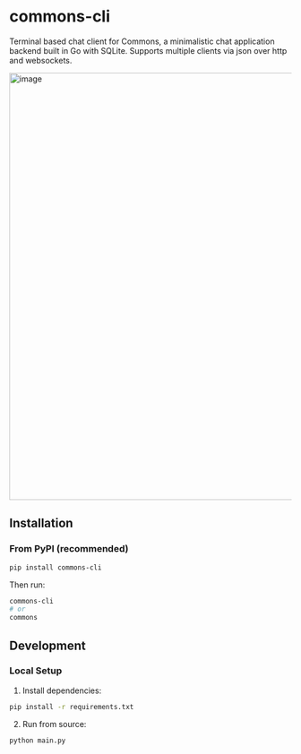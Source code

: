 # commons-cli

Terminal based chat client for Commons, a minimalistic chat application backend built in Go with SQLite. Supports multiple clients via json over http and websockets.

<img width="1018" height="763" alt="image" src="https://github.com/user-attachments/assets/19727ff9-ded4-46fa-864b-16a5e595cffd" />


## Installation

### From PyPI (recommended)
```bash
pip install commons-cli
```

Then run:
```bash
commons-cli
# or
commons
```

## Development

### Local Setup
1. Install dependencies:
```bash
pip install -r requirements.txt
```

2. Run from source:
```bash
python main.py
```
